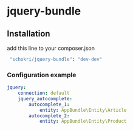 # jquery-bundle
## Installation
add this line to your composer.json
```sh
 "schokri/jquery-bundle": "dev-dev"
```
### Configuration example
```yaml
jquery:
    connection: default
    jquery_autocomplete:
        autocomplete_1:
            entity: AppBundle\Entity\Article
        autocomplete_2:
            entity: AppBundle\Entity\Product
```
